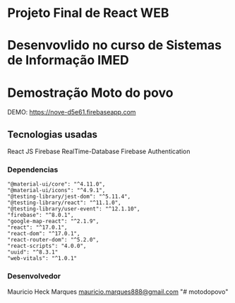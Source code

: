 
# Projeto Final de React WEB
# Desenvovlido no curso de Sistemas de Informação IMED

# Demostração Moto do povo
DEMO: https://nove-d5e61.firebaseapp.com

## Tecnologias usadas
React JS
Firebase RealTime-Database
Firebase Authentication

### Dependencias
    "@material-ui/core": "^4.11.0",
    "@material-ui/icons": "^4.9.1",
    "@testing-library/jest-dom": "^5.11.4",
    "@testing-library/react": "^11.1.0",
    "@testing-library/user-event": "^12.1.10",
    "firebase": "^8.0.1",
    "google-map-react": "^2.1.9",
    "react": "^17.0.1",
    "react-dom": "^17.0.1",
    "react-router-dom": "^5.2.0",
    "react-scripts": "4.0.0",
    "uuid": "^8.3.1"
    "web-vitals": "^1.0.1"

### Desenvolvedor
Mauricio Heck Marques
mauricio.marques888@gmail.com
"# motodopovo"
